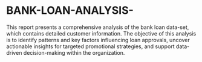 # BANK-LOAN-ANALYSIS-
This report presents a comprehensive analysis of the bank loan data-set, which contains detailed customer information. The objective of this analysis is to identify patterns and key factors influencing loan approvals, uncover actionable insights for targeted promotional strategies, and support data-driven decision-making within the organization.
